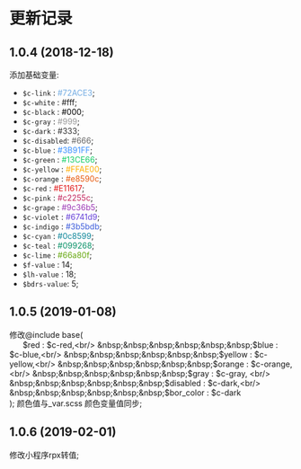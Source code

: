 更新记录
=======
## 1.0.4 (2018-12-18)

添加基础变量:
* `$c-link`    : <font color=#72ACE3>#72ACE3</font>;<br/>
* `$c-white`   : #fff;<br/>
* `$c-black`   : <font color=#000>#000</font>;<br/>
* `$c-gray`    : <font color=#999>#999</font>;<br/>
* `$c-dark`    : <font color=#333>#333</font>;<br/>
* `$c-disabled`: <font color=#666>#666</font>;<br/>
* `$c-blue`    : <font color=#3B91FF>#3B91FF</font>;<br/>
* `$c-green`   : <font color=#13CE66>#13CE66</font>;<br/>
* `$c-yellow`  : <font color=#FFAE00>#FFAE00</font>;<br/>
* `$c-orange`  : <font color=#e8590c>#e8590c</font>;<br/>
* `$c-red`     : <font color=#E11617>#E11617</font>;<br/>
* `$c-pink`    : <font color=#c2255c>#c2255c</font>;<br/>
* `$c-grape`   : <font color=#9c36b5>#9c36b5</font>;<br/>
* `$c-violet`  : <font color=#6741d9>#6741d9</font>;<br/>
* `$c-indigo`  : <font color=#3b5bdb>#3b5bdb</font>;<br/>
* `$c-cyan`    : <font color=#0c8599>#0c8599</font>;<br/>
* `$c-teal`    : <font color=#099268>#099268</font>;<br/>
* `$c-lime`    : <font color=#66a80f>#66a80f</font>;<br/>
* `$f-value`   : 14;<br/>
* `$lh-value`  : 18;<br/>
* `$bdrs-value`: 5;<br/>

## 1.0.5 (2019-01-08)

修改@include base(<br/>
&nbsp;&nbsp;&nbsp;&nbsp;&nbsp;&nbsp;$red : $c-red,<br/>
&nbsp;&nbsp;&nbsp;&nbsp;&nbsp;&nbsp;$blue : $c-blue,<br/>
&nbsp;&nbsp;&nbsp;&nbsp;&nbsp;&nbsp;$yellow : $c-yellow,<br/>
&nbsp;&nbsp;&nbsp;&nbsp;&nbsp;&nbsp;$orange : $c-orange,<br/>
&nbsp;&nbsp;&nbsp;&nbsp;&nbsp;&nbsp;$gray : $c-gray, <br/>
&nbsp;&nbsp;&nbsp;&nbsp;&nbsp;&nbsp;$disabled : $c-dark,<br/>
&nbsp;&nbsp;&nbsp;&nbsp;&nbsp;&nbsp;$bor_color : $c-dark<br/>
); 颜色值与_var.scss 颜色变量值同步;

## 1.0.6 (2019-02-01)

修改小程序rpx转值;